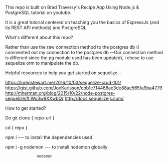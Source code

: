 This repo is built on Brad Traversy's Recipe App Using Node.js & PostgreSQL
tutorial on youtube.

It is a great tutorial centered on teaching you the basics of ExpressJs
(and its REST API methods) and PostgreSQL

What's different about this repo?

Rather than use the raw connection method to the postgres db (i commented out
  my connection to the postgres db
  --Our connection method is different since the pg module used has been updated),
i chose to use sequelize orm to manipulate the db.

Helpful resources to help you get started on sequelize--

https://lorenstewart.me/2016/10/03/sequelize-crud-101/
https://gist.github.com/JoeKarlsson/ebb1c714466ae3de88ae565fa9ba4779
http://mherman.org/blog/2015/10/22/node-postgres-sequelize/#.Wo3w9XXwbQr
http://docs.sequelizejs.com/

How to get started?

Do git clone { repo-url }

cd { repo }

npm i  --- to install the dependencies used

npm i -g nodemon --- to install nodemon globally

                  nodemon
